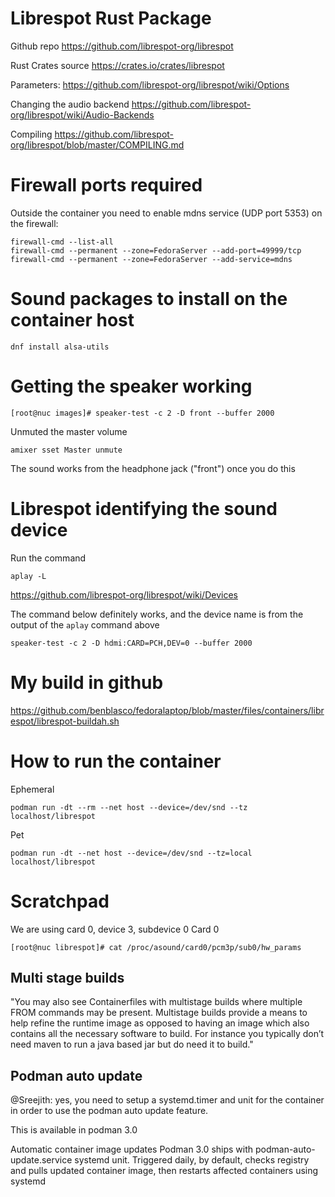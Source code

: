 # Librespot Rust Package

Github repo
https://github.com/librespot-org/librespot

Rust Crates source
https://crates.io/crates/librespot

Parameters:
https://github.com/librespot-org/librespot/wiki/Options

Changing the audio backend
https://github.com/librespot-org/librespot/wiki/Audio-Backends

Compiling
https://github.com/librespot-org/librespot/blob/master/COMPILING.md

# Firewall ports required

Outside the container you need to enable mdns service (UDP port 5353) on the firewall:
```
firewall-cmd --list-all
firewall-cmd --permanent --zone=FedoraServer --add-port=49999/tcp
firewall-cmd --permanent --zone=FedoraServer --add-service=mdns 
```

# Sound packages to install on the container host
```
dnf install alsa-utils
```

# Getting the speaker working

```
[root@nuc images]# speaker-test -c 2 -D front --buffer 2000
```

Unmuted the master volume
```
amixer sset Master unmute
```
 
The sound works from the headphone jack ("front") once you do this

# Librespot identifying the sound device

Run the command
```
aplay -L
```

https://github.com/librespot-org/librespot/wiki/Devices

The command below definitely works, and the device name is from the output of the `aplay` command above
```
speaker-test -c 2 -D hdmi:CARD=PCH,DEV=0 --buffer 2000 
```
# My build in github

https://github.com/benblasco/fedoralaptop/blob/master/files/containers/librespot/librespot-buildah.sh

# How to run the container

Ephemeral
```
podman run -dt --rm --net host --device=/dev/snd --tz localhost/librespot
```
Pet
```
podman run -dt --net host --device=/dev/snd --tz=local localhost/librespot
```

# Scratchpad

We are using card 0, device 3, subdevice 0
Card 0
```
[root@nuc librespot]# cat /proc/asound/card0/pcm3p/sub0/hw_params 
```


## Multi stage builds
"You may also see Containerfiles with multistage builds where multiple FROM commands may be present. Multistage builds provide a means to help refine the runtime image as opposed to having an image which also contains all the necessary software to build. For instance you typically don’t need maven to run a java based jar but do need it to build."

## Podman auto update

@Sreejith: yes, you need to setup a systemd.timer and unit for the container in order to use the podman auto update feature.

This is available in podman 3.0

Automatic container image updates
Podman 3.0 ships with podman-auto-update.service systemd unit.  Triggered daily, by default, checks registry and pulls updated container image, then restarts affected containers using systemd

